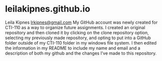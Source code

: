 # leilakipnes.github.io
Leila Kipnes
lrkipnes@gmail.com
My GitHub account was newly created for CTI-110 as a way to organize future assignments.
I created an original repository and then cloned it by clicking on the clone repository option, selecting my previously made repository, and opting to put into a GitHub folder outside of my CTI-110 folder in my windows file system. I then edited the information in my README to include my name and email and a description of both my github and the changes I've made to this repository.